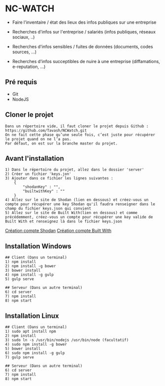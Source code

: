 # NC-WATCH

- Faire l'inventaire / état des lieux des infos publiques sur une entreprise 

- Recherches d'infos sur l'entreprise / salariés (infos publiques, réseaux sociaux, ..) 

- Recherches d'infos sensibles / fuites de données (documents, codes sources, ...) 

- Recherches d'infos succeptibles de nuire à une entreprise (diffamations, e-reputation, ...)

## Pré requis

- Git
- NodeJS

## Cloner le projet

	Dans un répertoire vide, il faut cloner le projet depuis Github : https://github.com/Tavash/NCWatch.git	
	On ne fait cette phase qu’une seule fois, c’est juste pour récupérer le projet quand on ne l’a pas.
	Par défaut, on est sur la branche master du projet.

## Avant l'installation
    1) Dans le répertoire du projet, allez dans le dossier 'server'
    2) Créer un fichier 'keys.jon'
    3) Ajouter dans ce fichier les lignes suivantes : 
        {
            "shodanKey" : "",
            "builtwithKey" : ""
        }
    4) Allez sur le site de Shodan (lien en dessous) et créez-vous un compte pour récupérer une key Shodan qu'il faudra renseigner dans le champ du fichier keys.json qui convient
    5) Allez sur le site de Built With(lien en dessous) et comme précédemment, créez-vous un compte pour récupérer une key valide de Built With et renseignez là dans le fichier keys.json

[Création compte Shodan](https://account.shodan.io/register)
[Création compte Built With](https://builtwith.com/login?B=http%3a%2f%2fbuiltwith.com%2f)

## Installation Windows

	## Client (Dans un terminal)
	1) npm install
	2) npm install -g bower
	3) bower install
	4) npm install -g gulp
	5) gulp serve

	## Serveur (Dans un autre terminal)
	6) cd server
	7) npm install
	8) npm start


## Installation Linux
	
	## Client (Dans un terminal)
	1) sudo apt install npm
	2) npm install
	3) sudo ln -s /usr/bin/nodejs /usr/bin/node (facultatif)
	4) sudo npm install -g bower
	5) bower install
	6) sudo npm install -g gulp
	7) gulp serve
	
	## Serveur (Dans un autre terminal)
	6) cd server
	7) npm install
	8) npm start